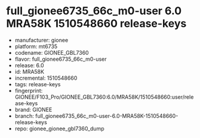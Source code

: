 # full_gionee6735_66c_m0-user 6.0 MRA58K 1510548660 release-keys
- manufacturer: gionee
- platform: mt6735
- codename: GIONEE_GBL7360
- flavor: full_gionee6735_66c_m0-user
- release: 6.0
- id: MRA58K
- incremental: 1510548660
- tags: release-keys
- fingerprint: GIONEE/F103_Pro/GIONEE_GBL7360:6.0/MRA58K/1510548660:user/release-keys
- brand: GIONEE
- branch: full_gionee6735_66c_m0-user-6.0-MRA58K-1510548660-release-keys
- repo: gionee_gionee_gbl7360_dump
